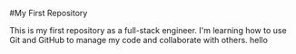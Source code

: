  #My First Repository

This is my first repository as a full-stack engineer. I'm learning how to use Git and GitHub to manage my code and collaborate with others.
hello 

